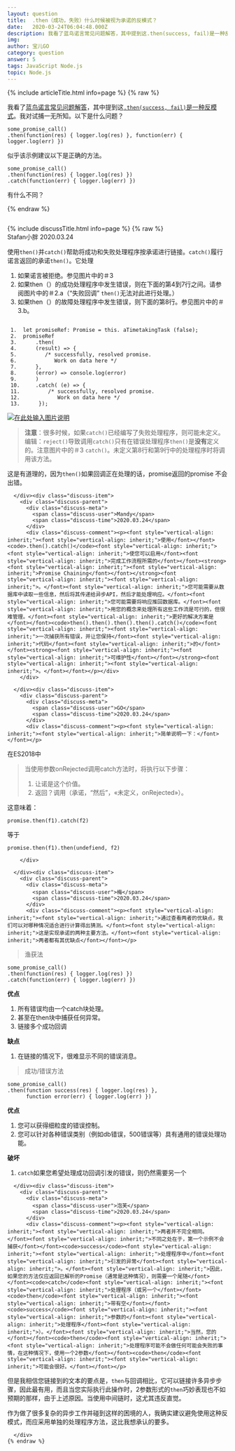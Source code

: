 ```yaml
---
layout: question
title:  .then（成功，失败）什么时候被视为承诺的反模式？
date:   2020-03-24T06:04:48.000Z
description: 我看了蓝鸟诺言常见问题解答，其中提到这.then(success, fail)是一种反模式。我对试捕一无所知。以下是什么问题？some_promise...
img: 
author: 宝儿GO
category: question
answer: 5
tags: JavaScript Node.js
topic: Node.js
---
```

<div class="article-root">
  <div class="article">
    {% include articleTitle.html info=page %}
    {% raw %}
    <div class="article-content"><p><font style="vertical-align: inherit;"><font style="vertical-align: inherit;">我看了</font></font><a href="https://github.com/petkaantonov/bluebird/wiki/Promise-anti-patterns"><font style="vertical-align: inherit;"><font style="vertical-align: inherit;">蓝鸟诺言常见问题解答</font></font></a><font style="vertical-align: inherit;"><font style="vertical-align: inherit;">，其中提到这</font></font><a href="https://github.com/petkaantonov/bluebird/wiki/Promise-anti-patterns#the-thensuccess-fail-anti-pattern"><code>.then(success, fail)</code><font style="vertical-align: inherit;"><font style="vertical-align: inherit;">是一种反模式</font></font></a><font style="vertical-align: inherit;"><font style="vertical-align: inherit;">。</font><font style="vertical-align: inherit;">我对试捕一无所知。</font><font style="vertical-align: inherit;">以下是什么问题？</font></font></p>

<pre class="lang-js prettyprint-override"><code>some_promise_call()<font></font>
.then(function(res) { logger.log(res) }, function(err) { logger.log(err) })<font></font>
</code></pre>

<p><font style="vertical-align: inherit;"><font style="vertical-align: inherit;">似乎该示例建议以下是正确的方法。</font></font></p>

<pre class="lang-js prettyprint-override"><code>some_promise_call()<font></font>
.then(function(res) { logger.log(res) })<font></font>
.catch(function(err) { logger.log(err) })<font></font>
</code></pre>

<p><font style="vertical-align: inherit;"><font style="vertical-align: inherit;">有什么不同？</font></font></p></div>
    {% endraw %}
  </div>
  <p style="height: 0;width:0;overflow: hidden;"> 第3337篇《.then（成功，失败）什么时候被视为承诺的反模式？》来自Winter(https://github.com/aiyld/aiyld.github.io)的站点</p>
  <div class="discuss-wrapper">
    {% include discussTitle.html info=page %}
    {% raw %}
    <div class="discuss-item">
        <div class="discuss-parent">
          <div class="discuss-meta">
            <span class="discuss-user">Stafan小胖</span>
            <span class="discuss-time">2020.03.24</span>
          </div>
          <div class="discuss-comment"><p><font style="vertical-align: inherit;"><font style="vertical-align: inherit;">使用</font></font><code>then()</code><font style="vertical-align: inherit;"><font style="vertical-align: inherit;">并</font></font><code>catch()</code><font style="vertical-align: inherit;"><font style="vertical-align: inherit;">帮助将成功和失败处理程序按承诺进行链接。</font></font><code>catch()</code><font style="vertical-align: inherit;"><font style="vertical-align: inherit;">履行诺言返回的承诺</font></font><code>then()</code><font style="vertical-align: inherit;"><font style="vertical-align: inherit;">。</font><font style="vertical-align: inherit;">它处理</font></font></p>

<ol>
<li><font style="vertical-align: inherit;"><font style="vertical-align: inherit;">如果诺言被拒绝。</font><font style="vertical-align: inherit;">参见图片中的＃3</font></font></li>
<li><font style="vertical-align: inherit;"><font style="vertical-align: inherit;">如果then（）的成功处理程序中发生错误，则在下面的第4到7行之间。</font><font style="vertical-align: inherit;">请参阅图片中的＃2.a（“失败回调” </font></font><code>then()</code><font style="vertical-align: inherit;"><font style="vertical-align: inherit;">无法对此进行处理。）</font></font></li>
<li><font style="vertical-align: inherit;"><font style="vertical-align: inherit;">如果then（）的故障处理程序中发生错误，则下面的第8行。</font><font style="vertical-align: inherit;">参见图片中的＃3.b。</font></font></li>
</ol>

<p><code>
 1.  let promiseRef: Promise = this. aTimetakingTask (false);
 2.  promiseRef
 3.      .then( 
 4.      (result) =&gt; {
 5.         /* successfully, resolved promise.
 6.            Work on data here */ 
 7.      },
 8.      (error) =&gt; console.log(error)
 9.      )
 10.     .catch( (e) =&gt; {
 11.         /* successfully, resolved promise.
 12.            Work on data here */ 
 13.      });</code></p>

<p><a href="https://i.stack.imgur.com/EQUeo.png" rel="nofollow noreferrer"><img src="https://i.stack.imgur.com/EQUeo.png" alt="在此处输入图片说明"></a></p>

<blockquote>
  <p><strong><font style="vertical-align: inherit;"><font style="vertical-align: inherit;">注意</font></font></strong><font style="vertical-align: inherit;"><font style="vertical-align: inherit;">：很多时候，如果</font></font><code>catch()</code><font style="vertical-align: inherit;"><font style="vertical-align: inherit;">已经编写了</font><font style="vertical-align: inherit;">失败处理程序，则可能未定义</font><font style="vertical-align: inherit;">。</font><font style="vertical-align: inherit;">编辑：</font></font><code>reject()</code><font style="vertical-align: inherit;"><font style="vertical-align: inherit;">导致调用</font></font><code>catch()</code><font style="vertical-align: inherit;"><font style="vertical-align: inherit;">只有在错误处理程序</font></font><code>then()</code><font style="vertical-align: inherit;"><font style="vertical-align: inherit;">是</font></font><strong><font style="vertical-align: inherit;"><font style="vertical-align: inherit;">没有</font></font></strong><font style="vertical-align: inherit;"><font style="vertical-align: inherit;">定义的。</font><font style="vertical-align: inherit;">注意图片中的＃3 </font></font><code>catch()</code><font style="vertical-align: inherit;"><font style="vertical-align: inherit;">。</font><font style="vertical-align: inherit;">未定义第8行和第9行中的处理程序时将调用该方法。</font></font></p>
</blockquote>

<p><font style="vertical-align: inherit;"><font style="vertical-align: inherit;">这是有道理的，因为</font></font><code>then()</code><font style="vertical-align: inherit;"><font style="vertical-align: inherit;">如果回调正在处理的话，</font><font style="vertical-align: inherit;">promise返回的promise </font><font style="vertical-align: inherit;">不会出错。</font></font></p></div>
        </div>
        
      </div><div class="discuss-item">
        <div class="discuss-parent">
          <div class="discuss-meta">
            <span class="discuss-user">Mandy</span>
            <span class="discuss-time">2020.03.24</span>
          </div>
          <div class="discuss-comment"><p><font style="vertical-align: inherit;"><font style="vertical-align: inherit;">使用</font></font><code>.then().catch()</code><font style="vertical-align: inherit;"><font style="vertical-align: inherit;">使您可以启用</font><font style="vertical-align: inherit;">完成工作流程所需的</font></font><strong><font style="vertical-align: inherit;"><font style="vertical-align: inherit;">Promise Chaining</font></font></strong><font style="vertical-align: inherit;"><font style="vertical-align: inherit;">。</font><font style="vertical-align: inherit;">您可能需要从数据库中读取一些信息，然后将其传递给异步API，然后才能处理响应。</font><font style="vertical-align: inherit;">您可能需要将响应推回数据库。</font><font style="vertical-align: inherit;">用您的概念来处理所有这些工作流是可行的，但很难管理。</font><font style="vertical-align: inherit;">更好的解决方案是</font></font><code>then().then().then().then().catch()</code><font style="vertical-align: inherit;"><font style="vertical-align: inherit;">一次捕获所有错误，并让您保持</font><font style="vertical-align: inherit;">代码</font><font style="vertical-align: inherit;">的</font></font><strong><font style="vertical-align: inherit;"><font style="vertical-align: inherit;">可维护性</font></font></strong><font style="vertical-align: inherit;"><font style="vertical-align: inherit;">。</font></font></p></div>
        </div>
        
      </div><div class="discuss-item">
        <div class="discuss-parent">
          <div class="discuss-meta">
            <span class="discuss-user">GO</span>
            <span class="discuss-time">2020.03.24</span>
          </div>
          <div class="discuss-comment"><p><font style="vertical-align: inherit;"><font style="vertical-align: inherit;">简单说明一下：</font></font></p>

<p><font style="vertical-align: inherit;"><font style="vertical-align: inherit;">在ES2018中</font></font></p>

<blockquote>
  <p><font style="vertical-align: inherit;"><font style="vertical-align: inherit;">当使用参数onRejected调用catch方法时，将执行以下步骤：</font></font></p>
  
  <ol>
  <li><font style="vertical-align: inherit;"><font style="vertical-align: inherit;">让诺是这个价值。</font></font></li>
  <li><font style="vertical-align: inherit;"><font style="vertical-align: inherit;">返回？</font><font style="vertical-align: inherit;">调用（承诺，“然后”，«未定义，onRejected»）。</font></font></li>
  </ol>
</blockquote>

<p><font style="vertical-align: inherit;"><font style="vertical-align: inherit;">这意味着：</font></font></p>

<pre><code>promise.then(f1).catch(f2)
</code></pre>

<p><font style="vertical-align: inherit;"><font style="vertical-align: inherit;">等于</font></font></p>

<pre><code>promise.then(f1).then(undefiend, f2)
</code></pre></div>
        </div>
        
      </div><div class="discuss-item">
        <div class="discuss-parent">
          <div class="discuss-meta">
            <span class="discuss-user">梅</span>
            <span class="discuss-time">2020.03.24</span>
          </div>
          <div class="discuss-comment"><p><font style="vertical-align: inherit;"><font style="vertical-align: inherit;">通过查看两者的优缺点，我们可以对哪种情况适合进行计算得出猜测。</font><font style="vertical-align: inherit;">这是实现承诺的两种主要方法。</font><font style="vertical-align: inherit;">两者都有其优缺点</font></font></p>

<blockquote>
  <p><font style="vertical-align: inherit;"><font style="vertical-align: inherit;">渔获法</font></font></p>
</blockquote>

<pre><code>some_promise_call()<font></font>
.then(function(res) { logger.log(res) })<font></font>
.catch(function(err) { logger.log(err) })<font></font>
</code></pre>

<p><strong><font style="vertical-align: inherit;"><font style="vertical-align: inherit;">优点</font></font></strong></p>

<ol>
<li><font style="vertical-align: inherit;"><font style="vertical-align: inherit;">所有错误均由一个catch块处理。</font></font></li>
<li><font style="vertical-align: inherit;"><font style="vertical-align: inherit;">甚至在then块中捕获任何异常。</font></font></li>
<li><font style="vertical-align: inherit;"><font style="vertical-align: inherit;">链接多个成功回调</font></font></li>
</ol>

<p><strong><font style="vertical-align: inherit;"><font style="vertical-align: inherit;">缺点</font></font></strong></p>

<ol>
<li><font style="vertical-align: inherit;"><font style="vertical-align: inherit;">在链接的情况下，很难显示不同的错误消息。</font></font></li>
</ol>

<blockquote>
  <p><font style="vertical-align: inherit;"><font style="vertical-align: inherit;">成功/错误方法</font></font></p>
</blockquote>

<pre><code>some_promise_call()<font></font>
.then(function success(res) { logger.log(res) },<font></font>
      function error(err) { logger.log(err) })<font></font>
</code></pre>

<p><strong><font style="vertical-align: inherit;"><font style="vertical-align: inherit;">优点</font></font></strong></p>

<ol>
<li><font style="vertical-align: inherit;"><font style="vertical-align: inherit;">您可以获得细粒度的错误控制。</font></font></li>
<li><font style="vertical-align: inherit;"><font style="vertical-align: inherit;">您可以针对各种错误类别（例如db错误，500错误等）具有通用的错误处理功能。 </font></font></li>
</ol>

<p><strong><font style="vertical-align: inherit;"><font style="vertical-align: inherit;">破坏</font></font></strong></p>

<ol>
<li><font style="vertical-align: inherit;"></font><code>catch</code><font style="vertical-align: inherit;"><font style="vertical-align: inherit;">如果您希望处理成功回调引发的错误，</font><font style="vertical-align: inherit;">则仍然需要另一个</font></font></li>
</ol></div>
        </div>
        
      </div><div class="discuss-item">
        <div class="discuss-parent">
          <div class="discuss-meta">
            <span class="discuss-user">泡芙</span>
            <span class="discuss-time">2020.03.24</span>
          </div>
          <div class="discuss-comment"><p><font style="vertical-align: inherit;"><font style="vertical-align: inherit;">两者并不完全相同。</font><font style="vertical-align: inherit;">不同之处在于，第一个示例不会捕获</font></font><code>success</code><font style="vertical-align: inherit;"><font style="vertical-align: inherit;">处理程序中</font><font style="vertical-align: inherit;">引发的异常</font><font style="vertical-align: inherit;">。</font><font style="vertical-align: inherit;">因此，如果您的方法仅应返回已解析的Promise（通常是这种情况），则需要一个尾随</font></font><code>catch</code><font style="vertical-align: inherit;"><font style="vertical-align: inherit;">处理程序（或另一个</font></font><code>then</code><font style="vertical-align: inherit;"><font style="vertical-align: inherit;">带有空</font></font><code>success</code><font style="vertical-align: inherit;"><font style="vertical-align: inherit;">参数的</font><font style="vertical-align: inherit;">处理程序</font><font style="vertical-align: inherit;">）。</font><font style="vertical-align: inherit;">当然，您的</font></font><code>then</code><font style="vertical-align: inherit;"><font style="vertical-align: inherit;">处理程序可能不会做任何可能会失败的事情，在这种情况下，使用一个2参数</font></font><code>then</code><font style="vertical-align: inherit;"><font style="vertical-align: inherit;">可能会很好。</font></font></p>

<p><font style="vertical-align: inherit;"><font style="vertical-align: inherit;">但是我相信您链接到的文本的要点是，</font></font><code>then</code><font style="vertical-align: inherit;"><font style="vertical-align: inherit;">与回调相比，它可以链接许多异步步骤，因此最有用，而且当您实际执行此操作时，2参数形式的</font></font><code>then</code><font style="vertical-align: inherit;"><font style="vertical-align: inherit;">巧妙表现也不如预期的那样，由于上述原因。</font><font style="vertical-align: inherit;">当使用中间链时，这尤其违反直觉。</font></font></p>

<p><font style="vertical-align: inherit;"><font style="vertical-align: inherit;">作为做了很多复杂的异步工作并碰到这样的困境的人，我确实建议避免使用这种反模式，而应采用单独的处理程序方法，这比我想承认的要多。</font></font></p></div>
        </div>
        
      </div>
    {% endraw %}
  </div>
<div>
